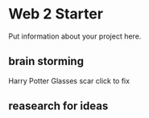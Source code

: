 # Web 2 Starter

Put information about your project here. 


## brain storming
Harry Potter
Glasses
scar
click to fix

## reasearch for ideas
